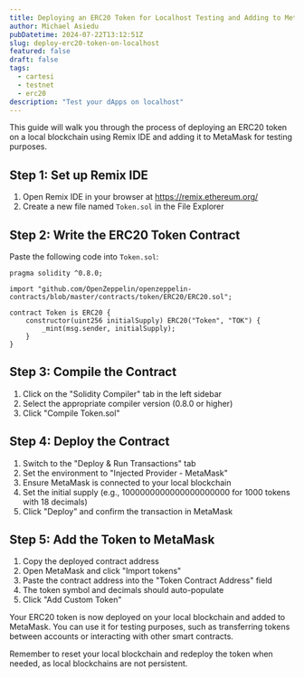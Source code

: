 ```yaml
---
title: Deploying an ERC20 Token for Localhost Testing and Adding to MetaMask
author: Michael Asiedu
pubDatetime: 2024-07-22T13:12:51Z
slug: deploy-erc20-token-on-localhost
featured: false
draft: false
tags:
  - cartesi
  - testnet
  - erc20
description: "Test your dApps on localhost"
---
```


This guide will walk you through the process of deploying an ERC20 token on a local blockchain using Remix IDE and adding it to MetaMask for testing purposes.

## Step 1: Set up Remix IDE

1. Open Remix IDE in your browser at https://remix.ethereum.org/
2. Create a new file named `Token.sol` in the File Explorer

## Step 2: Write the ERC20 Token Contract

Paste the following code into `Token.sol`:

```solidity
pragma solidity ^0.8.0;

import "github.com/OpenZeppelin/openzeppelin-contracts/blob/master/contracts/token/ERC20/ERC20.sol";

contract Token is ERC20 {
    constructor(uint256 initialSupply) ERC20("Token", "TOK") {
        _mint(msg.sender, initialSupply);
    }
}
```

## Step 3: Compile the Contract

1. Click on the "Solidity Compiler" tab in the left sidebar
2. Select the appropriate compiler version (0.8.0 or higher)
3. Click "Compile Token.sol"

## Step 4: Deploy the Contract

1. Switch to the "Deploy & Run Transactions" tab
2. Set the environment to "Injected Provider - MetaMask"
3. Ensure MetaMask is connected to your local blockchain
4. Set the initial supply (e.g., 1000000000000000000000 for 1000 tokens with 18 decimals)
5. Click "Deploy" and confirm the transaction in MetaMask

## Step 5: Add the Token to MetaMask

1. Copy the deployed contract address
2. Open MetaMask and click "Import tokens"
3. Paste the contract address into the "Token Contract Address" field
4. The token symbol and decimals should auto-populate
5. Click "Add Custom Token"

Your ERC20 token is now deployed on your local blockchain and added to MetaMask. You can use it for testing purposes, such as transferring tokens between accounts or interacting with other smart contracts.

Remember to reset your local blockchain and redeploy the token when needed, as local blockchains are not persistent.
